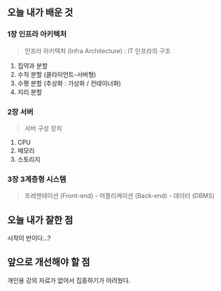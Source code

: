 <h2> 오늘 내가 배운 것 </h2>

<h3> 1장 인프라 아키텍처 </h3>


> 인프라 아키텍처 (Infra Architecture) : IT 인프라의 구조
1. 집약과 분할   
2. 수직 분할 (클라이언트-서버형)   
3. 수평 분할 (추상화 : 가상화 / 컨테이너화)
4. 지리 분할


<h3> 2장 서버 </h3>


> 서버 구성 장치
1. CPU
2. 메모리
3. 스토리지


<h3> 3장 3계층형 시스템 </h3>  


> 프레젠테이션 (Front-end) - 어플리케이션 (Back-end) - 데이터 (DBMS)


<h2> 오늘 내가 잘한 점 </h2>

시작이 반이다...?


<h2> 앞으로 개선해야 할 점 </h2>

개인용 강의 자료가 없어서 집중하기가 어려웠다.
